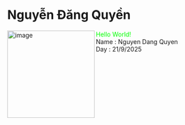 <h1>Nguyễn Đăng Quyền</h1>
<img width="200" height="200" alt="image" src="https://github.com/user-attachments/assets/68ffb36f-2b00-4af5-a97d-26aac90718b5" 
  align="left" />
<font color="#00FF00">Hello World!</font> <br>
Name : Nguyen Dang Quyen<br>
Day : 21/9/2025<br>





